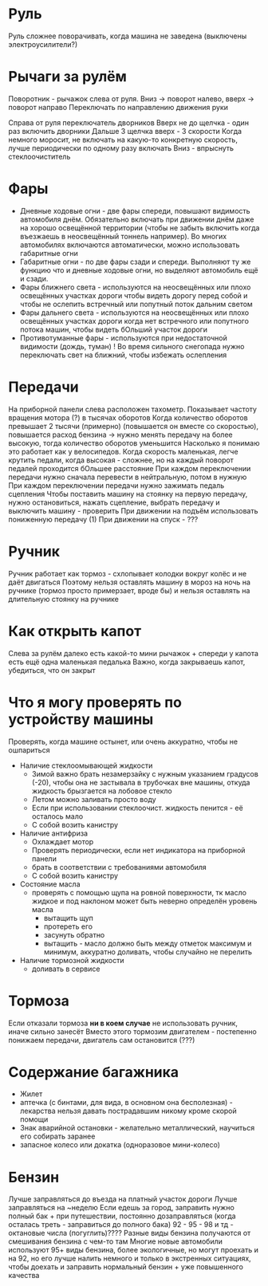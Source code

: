 # Руль
Руль сложнее поворачивать, когда машина не заведена (выключены электроусилители?)
# Рычаги за рулём
Поворотник - рычажок слева от руля. 
Вниз -> поворот налево, вверх -> поворот направо
Переключать по направлению движения руки

Справа от руля переключатель дворников
Вверх не до щелчка - один раз включить дворники
Дальше 3 щелчка вверх - 3 скорости
Когда немного моросит, не включать на какую-то конкретную скорость, лучше периодически по одному разу включать
Вниз - впрыснуть стеклоочиститель
# Фары
- Дневные ходовые огни - две фары спереди, повышают видимость автомобиля днём. Обязательно включать при движении днём даже на хорошо освещённой территории (чтобы не забыть включить когда въезжаешь в неосвещённый тоннель например). Во многих автомобилях включаются автоматически, можно использовать габаритные огни
- Габаритные огни - по две фары сзади и спереди. Выполняют ту же функцию что и дневные ходовые огни, но выделяют автомобиль ещё и сзади.
- Фары ближнего света - используются на неосвещённых или плохо освещённых участках дороги чтобы видеть дорогу перед собой и чтобы не ослепить встречный или попутный поток дальним светом
- Фары дальнего света - используются на неосвещённых или плохо освещённых участках дороги когда нет встречного или попутного потока машин, чтобы видеть бОльший участок дороги
- Противотуманные фары - используются при недостаточной видимости (дождь, туман)
! Во время сильного снегопада нужно переключать свет на ближний, чтобы избежать ослепления
# Передачи
На приборной панели слева расположен тахометр. Показывает частоту вращения мотора (?) в тысячах оборотов
Когда количество оборотов превышает 2 тысячи (примерно) (повышается он вместе со скоростью), повышается расход бензина -> нужно менять передачу на более высокую, тогда количество оборотов уменьшится
Насколько я понимаю это работает как у велосипедов. Когда скорость маленькая, легче крутить педали, когда высокая - сложнее, но на каждый поворот педалей проходится бОльшее расстояние
При каждом переключении передачи нужно сначала перевести в нейтральную, потом в нужную
При каждом переключении передачи нужно зажимать педаль сцепления
Чтобы поставить машину на стоянку на первую передачу, нужно остановиться, нажать сцепление, выбрать передачу и выключить машину - проверить
При движении на подъём использовать пониженную передачу (1)
При движении на спуск - ???
# Ручник
Ручник работает как тормоз - схлопывает колодки вокруг колёс и не даёт двигаться
Поэтому нельзя оставлять машину в мороз на ночь на ручнике (тормоз просто примерзает, вроде бы) и нельзя оставлять на длительную стоянку на ручнике
# Как открыть капот
Слева за рулём далеко есть какой-то мини рычажок
\+ спереди у капота есть ещё одна маленькая педалька
Важно, когда закрываешь капот, убедиться, что он закрыт

# Что я могу проверять по устройству машины
Проверять, когда машине остынет, или очень аккуратно, чтобы не ошпариться
- Наличие стеклоомывающей жидкости
	- Зимой важно брать незамерзайку с нужным указанием градусов (-20), чтобы она не застывала в трубочках вне машины, откуда жидкость брызгается на лобовое стекло
	- Летом можно заливать просто воду
	- Если при использовании стеклоочист. жидкость пенится - её осталось мало
	- С собой возить канистру
- Наличие антифриза
	- Охлаждает мотор
	- Проверять периодически, если нет индикатора на приборной панели
	- брать в соответствии с требованиями автомобиля
	- С собой возить канистру
- Состояние масла
	- проверять с помощью щупа на ровной поверхности, тк масло жидкое и под наклоном может быть неверно определён уровень масла
		- вытащить щуп
		- протереть его
		- засунуть обратно
		- вытащить - масло должно быть между отметок максимум и минимум, аккуратно доливать, чтобы случайно не перелить
- Наличие тормозной жидкости
	- доливать в сервисе
# Тормоза
Если отказали тормоза **ни в коем случае** не использовать ручник, иначе сильно занесёт
Вместо этого тормозим двигателем - постепенно понижаем передачи, двигатель сам остановится (???)
# Содержание багажника
- Жилет
- аптечка (с бинтами, для вида, в основном она бесполезная) - лекарства нельзя давать пострадавшим никому кроме скорой помощи
- Знак аварийной остановки - желательно металлический, научиться его собирать заранее
- запасное колесо или докатка (одноразовое мини-колесо)
# Бензин
Лучше заправляться до въезда на платный участок дороги
Лучше заправляться на ~неделю
Если едешь за город, заправить нужно полный бак + при путешествии, постоянно дозаправляться (когда осталась треть - заправиться до полного бака)
92 - 95 - 98 и тд - октановые числа (погуглить)????
Разные виды бензина получаются от смешивания бензина с чем-то там
Многие новые автомобили используют 95+ виды бензина, более экологичные, но могут проехать и на 92, но его лучше налить немного и только в экстренных ситуациях, чтобы доехать и заправить нормальный бензин + уже повышенного качества

